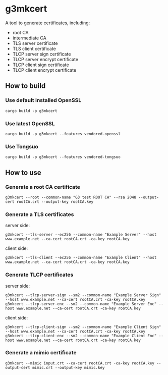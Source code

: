 # g3mkcert

A tool to generate certificates, including:

- root CA
- intermediate CA
- TLS server certificate
- TLS client certificate
- TLCP server sign certificate
- TLCP server encrypt certificate
- TLCP client sign certificate
- TLCP client encrypt certificate

## How to build

### Use default installed OpenSSL

```shell
cargo build -p g3mkcert
```

### Use latest OpenSSL

```shell
cargo build -p g3mkcert --features vendored-openssl
```

### Use Tongsuo

```shell
cargo build -p g3mkcert --features vendored-tongsuo
```

## How to use

### Generate a root CA certificate

```shell
g3mkcert --root --common-name "G3 test ROOT CA" --rsa 2048 --output-cert rootCA.crt --output-key rootCA.key
```

### Generate a TLS certificates

server side:

```shell
g3mkcert --tls-server --ec256 --common-name "Example Server" --host www.example.net --ca-cert rootCA.crt -ca-key rootCA.key
```

client side:

```shell
g3mkcert --tls-client --ec256 --common-name "Example Client" --host www.example.net --ca-cert rootCA.crt -ca-key rootCA.key
```

### Generate TLCP certificates

server side:

```shell
g3mkcert --tlcp-server-sign --sm2 --common-name "Example Server Sign" --host www.example.net --ca-cert rootCA.crt -ca-key rootCA.key
g3mkcert --tlcp-server-enc --sm2 --common-name "Example Server Enc" --host www.example.net --ca-cert rootCA.crt -ca-key rootCA.key
```

client side:

```shell
g3mkcert --tlcp-client-sign --sm2 --common-name "Example Client Sign" --host www.example.net --ca-cert rootCA.crt -ca-key rootCA.key
g3mkcert --tlcp-client-enc --sm2 --common-name "Example Client Enc" --host www.example.net --ca-cert rootCA.crt -ca-key rootCA.key
```

### Generate a mimic certificate

```shell
g3mkcert --mimic input.crt --ca-cert rootCA.crt -ca-key rootCA.key --output-cert mimic.crt --output-key mimic.key
```
